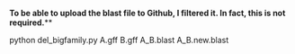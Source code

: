 **To be able to upload the blast file to Github, I filtered it. In fact, this is not required.****

python del_bigfamily.py A.gff B.gff A_B.blast A_B.new.blast



 
